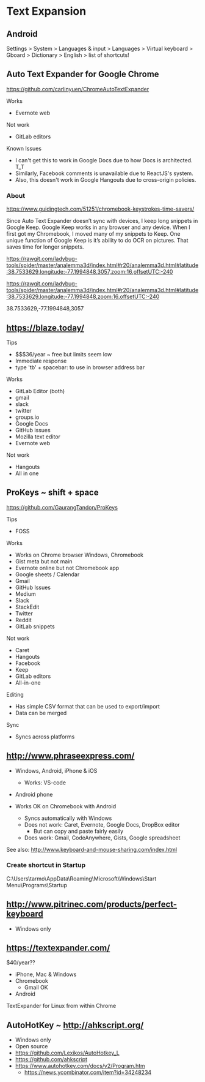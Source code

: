# Text Expansion


## Android

Settings > System > Languages & input > Languages > Virtual keyboard > Gboard > Dictionary > English > list of shortcuts!


## Auto Text Expander for Google Chrome

https://github.com/carlinyuen/ChromeAutoTextExpander

Works

* Evernote web

Not work

* GitLab editors

Known Issues

* I can't get this to work in Google Docs due to how Docs is architected. T_T
* Similarly, Facebook comments is unavailable due to ReactJS's system.
* Also, this doesn't work in Google Hangouts due to cross-origin policies.

### About

https://www.guidingtech.com/51251/chromebook-keystrokes-time-savers/

Since Auto Text Expander doesn’t sync with devices, I keep long snippets in Google Keep. Google Keep works in any browser and any device. When I first got my Chromebook, I moved many of my snippets to Keep. One unique function of Google Keep is it’s ability to do OCR on pictures. That saves time for longer snippets.

https://rawgit.com/ladybug-tools/spider/master/analemma3d/index.html#r20/analemma3d.html#latitude:38.7533629,longitude:-77.1994848,3057,zoom:16,offsetUTC:-240


https://rawgit.com/ladybug-tools/spider/master/analemma3d/index.html#r20/analemma3d.html#latitude:38.7533629,longitude:-77.1994848,zoom:16,offsetUTC:-240

38.7533629,-77.1994848,3057



## https://blaze.today/

Tips

* $$$36/year ~ free but limits seem low
* Immediate response
* type 'tb' + spacebar: to use in browser address bar

Works

* GitLab Editor (both)
* gmail
* slack
* twitter
* groups.io
* Google Docs
* GitHub issues
* Mozilla text editor
* Evernote web

Not work

* Hangouts
* All in one

## ProKeys ~ shift + space

https://github.com/GaurangTandon/ProKeys

Tips

* FOSS

Works

* Works on Chrome browser Windows, Chromebook
* Gist meta but not main
* Evernote online but not Chromebook app
* Google sheets / Calendar
* Gmail
* GitHub Issues
* Medium
* Slack
* StackEdit
* Twitter
* Reddit
* GitLab snippets


Not work

* Caret
* Hangouts
* Facebook
* Keep
* GitLab editors
* All-in-one

Editing

* Has simple CSV format that can be used to export/import
* Data can be merged

Sync

* Syncs across platforms



## http://www.phraseexpress.com/


* Windows, Android, iPhone & iOS
	* Works: VS-code
* Android phone

* Works OK on Chromebook with Android
	* Syncs automatically with Windows
	* Does not work: Caret, Evernote, Google Docs, DropBox editor
		* But can copy and paste fairly easily
	* Does work: Gmail, CodeAnywhere, Gists, Google spreadsheet

See also: http://www.keyboard-and-mouse-sharing.com/index.html



### Create shortcut in Startup

C:\Users\tarmo\AppData\Roaming\Microsoft\Windows\Start Menu\Programs\Startup



## http://www.pitrinec.com/products/perfect-keyboard

* Windows only


## https://textexpander.com/

$40/year??

* iPhone, Mac & Windows
* Chromebook
	* Gmail OK
* Android

TextExpander for Linux from within Chrome

## AutoHotKey ~ http://ahkscript.org/

* Windows only
* Open source
* https://github.com/Lexikos/AutoHotkey_L
* https://github.com/ahkscript
* https://www.autohotkey.com/docs/v2/Program.htm
  * https://news.ycombinator.com/item?id=34248234



